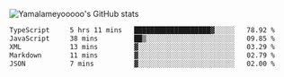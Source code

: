 ![Yamalameyooooo's GitHub stats](https://github-readme-stats.vercel.app/api?username=yamalameyooooo&theme=transparent&show_icons=true\&show=reviews,discussions_started,discussions_answered,prs_merged,prs_merged_percentage)

<!--START_SECTION:waka-->

```txt
TypeScript     5 hrs 11 mins   ███████████████████▓░░░░░   78.92 %
JavaScript     38 mins         ██▒░░░░░░░░░░░░░░░░░░░░░░   09.85 %
XML            13 mins         ▓░░░░░░░░░░░░░░░░░░░░░░░░   03.29 %
Markdown       11 mins         ▓░░░░░░░░░░░░░░░░░░░░░░░░   02.79 %
JSON           7 mins          ▓░░░░░░░░░░░░░░░░░░░░░░░░   02.00 %
```

<!--END_SECTION:waka-->
